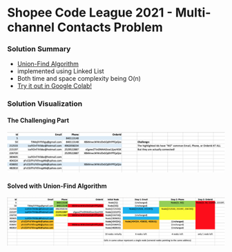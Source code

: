 # Shopee Code League 2021 - Multi-channel Contacts Problem
### Solution Summary
- [Union-Find Algorithm](https://algs4.cs.princeton.edu/15uf/)
- implemented using Linked List
- Both time and space complexity being O(n)
- [Try it out in Google Colab!](https://colab.research.google.com/github/KuanHaoHuang/shopee-code-league-2021-multi-channel-contacts-problem/blob/master/multi-channel-contacts.ipynb)

### Solution Visualization
#### The Challenging Part
![challenge visualization](https://github.com/KuanHaoHuang/shopee-code-league-2021-multi-channel-contacts-problem/blob/master/doc/challenge_visualization.png?raw=true)
#### Solved with Union-Find Algorithm
![solution visualization](https://github.com/KuanHaoHuang/shopee-code-league-2021-multi-channel-contacts-problem/blob/master/doc/solution_visualization.png?raw=true)

